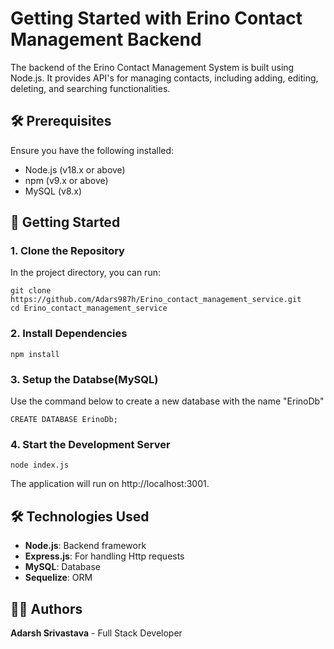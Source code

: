 




# Getting Started with Erino Contact Management Backend

The backend of the Erino Contact Management System is built using Node.js. It provides API's for managing contacts, including adding, editing, deleting, and searching functionalities.

## 🛠 Prerequisites
Ensure you have the following installed:

- Node.js (v18.x or above)
- npm (v9.x or above)
- MySQL (v8.x)

## 🚀 Getting Started
###  1. Clone the Repository

In the project directory, you can run:

``` 
git clone https://github.com/Adars987h/Erino_contact_management_service.git
cd Erino_contact_management_service
```

### 2. Install Dependencies

```
npm install
```

### 3. Setup the Databse(MySQL)
Use the command below to create a new database with the name "ErinoDb"
```
CREATE DATABASE ErinoDb;
```
### 4. Start the Development Server

```
node index.js
```
The application will run on http://localhost:3001.



## 🛠 Technologies Used
- __Node.js__: Backend framework
- __Express.js__: For handling Http requests
- __MySQL__: Database
- __Sequelize__: ORM


## 👨‍💻 Authors
__Adarsh Srivastava__ - Full Stack Developer

